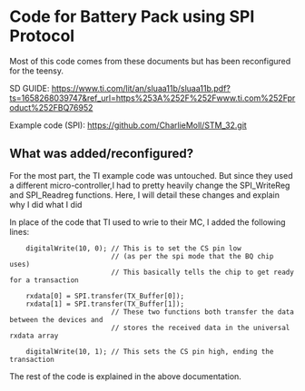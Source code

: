 # Code for Battery Pack using SPI Protocol

Most of this code comes from these documents but has been reconfigured for the teensy.

SD GUIDE:
https://www.ti.com/lit/an/sluaa11b/sluaa11b.pdf?ts=1658268039747&ref_url=https%253A%252F%252Fwww.ti.com%252Fproduct%252FBQ76952

Example code (SPI):
https://github.com/CharlieMoll/STM_32.git

## What was added/reconfigured? 

For the most part, the TI example code was untouched. But since they used a different micro-controller,I had to pretty heavily change the SPI_WriteReg and SPI_Readreg functions. Here, I will detail these changes and explain why I did what I did

In place of the code that TI used to wrie to their MC, I added the following lines:

        digitalWrite(10, 0); // This is to set the CS pin low 
                             // (as per the spi mode that the BQ chip uses)
                             // This basically tells the chip to get ready for a transaction

        rxdata[0] = SPI.transfer(TX_Buffer[0]);
        rxdata[1] = SPI.transfer(TX_Buffer[1]);
                             // These two functions both transfer the data between the devices and 
                             // stores the received data in the universal rxdata array

        digitalWrite(10, 1); // This sets the CS pin high, ending the transaction


The rest of the code is explained in the above documentation. 

